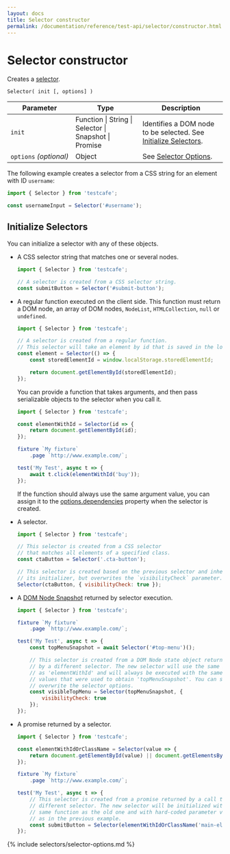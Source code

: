 ```yaml
---
layout: docs
title: Selector constructor
permalink: /documentation/reference/test-api/selector/constructor.html
---
```

# Selector constructor

Creates a [selector](../../../guides/basic-guides/select-page-elements.md).

```text
Selector( init [, options] )
```

Parameter              | Type     | Description
---------------------- | -------- | -------------------------------------------------------------------------------
`init`                 | Function &#124; String &#124; Selector &#124; Snapshot &#124; Promise | Identifies a DOM node to be selected. See [Initialize Selectors](#initialize-selectors).
`options`&#160;*(optional)* | Object   | See [Selector Options](#options).

The following example creates a selector from a CSS string for an element with ID `username`:

```js
import { Selector } from 'testcafe';

const usernameInput = Selector('#username');
```

## Initialize Selectors

You can initialize a selector with any of these objects.

* A CSS selector string that matches one or several nodes.

    ```js
    import { Selector } from 'testcafe';

    // A selector is created from a CSS selector string.
    const submitButton = Selector('#submit-button');
    ```

* A regular function executed on the client side. This function must return a DOM node, an array of DOM nodes,
  `NodeList`, `HTMLCollection`, `null` or `undefined`.

    ```js
    import { Selector } from 'testcafe';

    // A selector is created from a regular function.
    // This selector will take an element by id that is saved in the localStorage.
    const element = Selector(() => {
        const storedElementId = window.localStorage.storedElementId;

        return document.getElementById(storedElementId);
    });
    ```

    You can provide a function that takes arguments, and then pass serializable objects to the selector when you call it.

    ```js
    import { Selector } from 'testcafe';

    const elementWithId = Selector(id => {
        return document.getElementById(id);
    });

    fixture `My fixture`
        .page `http://www.example.com/`;

    test('My Test', async t => {
        await t.click(elementWithId('buy'));
    });
    ```

    If the function should always use the same argument value, you can assign it to the [options.dependencies](#optionsdependencies) property when the selector is created.

* A selector.

    ```js
    import { Selector } from 'testcafe';

    // This selector is created from a CSS selector
    // that matches all elements of a specified class.
    const ctaButton = Selector('.cta-button');

    // This selector is created based on the previous selector and inherits
    // its initializer, but overwrites the `visibilityCheck` parameter.
    Selector(ctaButton, { visibilityCheck: true });
    ```

* A [DOM Node Snapshot](../domnodestate.md) returned by selector execution.

    ```js
    import { Selector } from 'testcafe';

    fixture `My fixture`
        .page `http://www.example.com/`;

    test('My Test', async t => {
        const topMenuSnapshot = await Selector('#top-menu')();

        // This selector is created from a DOM Node state object returned
        // by a different selector. The new selector will use the same initializer
        // as 'elementWithId' and will always be executed with the same parameter
        // values that were used to obtain 'topMenuSnapshot'. You can still
        // overwrite the selector options.
        const visibleTopMenu = Selector(topMenuSnapshot, {
            visibilityCheck: true
        });
    });
    ```

* A promise returned by a selector.

    ```js
    import { Selector } from 'testcafe';

    const elementWithIdOrClassName = Selector(value => {
        return document.getElementById(value) || document.getElementsByClassName(value);
    });

    fixture `My fixture`
        .page `http://www.example.com/`;

    test('My Test', async t => {
        // This selector is created from a promise returned by a call to a
        // different selector. The new selector will be initialized with the
        // same function as the old one and with hard-coded parameter values
        // as in the previous example.
        const submitButton = Selector(elementWithIdOrClassName('main-element'));
    });
    ```

{% include selectors/selector-options.md %}
